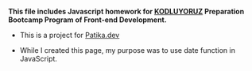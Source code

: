 **This file includes Javascript homework for [KODLUYORUZ](https://www.kodluyoruz.org/) Preparation Bootcamp Program of Front-end Development.**

- This is a project for [Patika.dev](https://www.patika.dev/)

- While I created this page, my purpose was to use date function in JavaScript.
